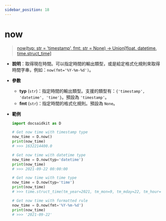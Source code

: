 ```yaml
---
sidebar_position: 18
---
```


# now

> [now(typ: str = 'timestamp', fmt: str = None) -> Union[float, datetime, time.struct_time]](https://github.com/DocsaidLab/DocsaidKit/blob/012540eebaebb2718987dd3ec0f7dcf40f403caa/docsaidkit/utils/time.py#L160)

- **說明**：取得現在時間。可以指定時間的輸出類型，或是給定格式化規則來取得時間字串，例如：`now(fmt='%Y-%m-%d')`。

- **參數**
    - **typ** (`str`)：指定時間的輸出類型。支援的類型有：`{'timestamp', 'datetime', 'time'}`。預設為 `'timestamp'`。
    - **fmt** (`str`)：指定時間的格式化規則。預設為 `None`。

- **範例**

    ```python
    import docsaidkit as D

    # Get now time with timestamp type
    now_time = D.now()
    print(now_time)
    # >>> 1632214400.0

    # Get now time with datetime type
    now_time = D.now(typ='datetime')
    print(now_time)
    # >>> 2021-09-22 00:00:00

    # Get now time with time type
    now_time = D.now(typ='time')
    print(now_time)
    # >>> time.struct_time(tm_year=2021, tm_mon=9, tm_mday=22, tm_hour=0, tm_min=0, tm_sec=0, tm_wday=2, tm_yday=265, tm_isdst=0)

    # Get now time with formatted rule
    now_time = D.now(fmt='%Y-%m-%d')
    print(now_time)
    # >>> '2021-09-22'
    ```

